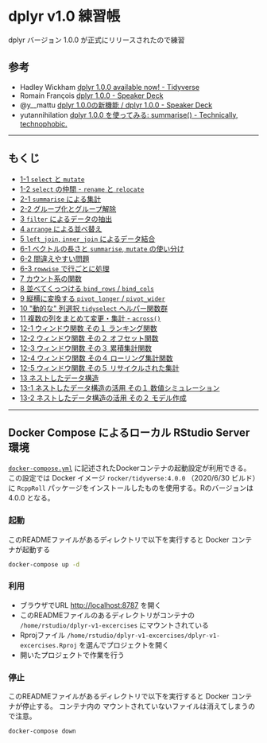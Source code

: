 dplyr v1.0 練習帳
==========

dplyr バージョン 1.0.0 が正式にリリースされたので練習

## 参考

- Hadley Wickham [dplyr 1.0.0 available now! - Tidyverse](https://www.tidyverse.org/blog/2020/06/dplyr-1-0-0/)
- Romain François [dplyr 1.0.0 - Speaker Deck](https://speakerdeck.com/romainfrancois/dplyr-1-dot-0-0)
- @y__mattu [dplyr 1.0.0の新機能 / dplyr 1.0.0 - Speaker Deck](https://speakerdeck.com/y__mattu/dplyr-1-dot-0-0)
- yutannihilation [dplyr 1.0.0 を使ってみる: summarise() - Technically, technophobic.](https://notchained.hatenablog.com/entry/2020/06/28/134109)

---

## もくじ

- [1-1 `select` と `mutate`](01-1.md)
- [1-2 `select` の仲間 - `rename` と `relocate`](01-2.md)
- [2-1 `summarise` による集計](02-1.md)
- [2-2 グループ化とグループ解除](02-2.md)
- [3 `filter` によるデータの抽出](03.md)
- [4 `arrange` による並べ替え](04.md)
- [5 `left_join`, `inner_join` によるデータ結合](05.md)
- [6-1 ベクトルの長さと `summarise`, `mutate` の使い分け](06-1.md)
- [6-2 間違えやすい問題](06-2.md)
- [6-3 `rowwise` で行ごとに処理](06-3.md)
- [7 カウント系の関数](07.md)
- [8 並べてくっつける `bind_rows` / `bind_cols`](08.md)
- [9 縦横に変換する `pivot_longer` / `pivot_wider`](09.md)
- [10 "動的な" 列選択 `tidyselect` ヘルパー関数群](10.md)
- [11 複数の列をまとめて変更・集計 - `across()`](11.md)
- [12-1 ウィンドウ関数 その１ ランキング関数](12-1.md)
- [12-2 ウィンドウ関数 その２ オフセット関数](12-2.md)
- [12-3 ウィンドウ関数 その３ 累積集計関数](12-3.md)
- [12-4 ウィンドウ関数 その４ ローリング集計関数](12-4.md)
- [12-5 ウィンドウ関数 その５ リサイクルされた集計](12-5.md)
- [13 ネストしたデータ構造](13.md)
- [13-1 ネストしたデータ構造の活用 その１ 数値シミュレーション](13-1.md)
- [13-2 ネストしたデータ構造の活用 その２ モデル作成](13-2.md)


---

## Docker Compose によるローカル RStudio Server 環境

[`docker-compose.yml`](docker-compose.yml) に記述されたDockerコンテナの起動設定が利用できる。
この設定では Docker イメージ `rocker/tidyverse:4.0.0` （2020/6/30 ビルド）に `RcppRoll` パッケージをインストールしたものを使用する。Rのバージョンは 4.0.0 となる。

### 起動

このREADMEファイルがあるディレクトリで以下を実行すると Docker コンテナが起動する

```sh
docker-compose up -d
```

### 利用

- ブラウザでURL <http://localhost:8787> を開く
- このREADMEファイルのあるディレクトリがコンテナの `/home/rstudio/dplyr-v1-excercises` にマウントされている
- Rprojファイル `/home/rstudio/dplyr-v1-excercises/dplyr-v1-excercises.Rproj` を選んでプロジェクトを開く
- 開いたプロジェクトで作業を行う

### 停止

このREADMEファイルがあるディレクトリで以下を実行すると Docker コンテナが停止する。
コンテナ内の マウントされていないファイルは消えてしまうので注意。

```sh
docker-compose down
```

